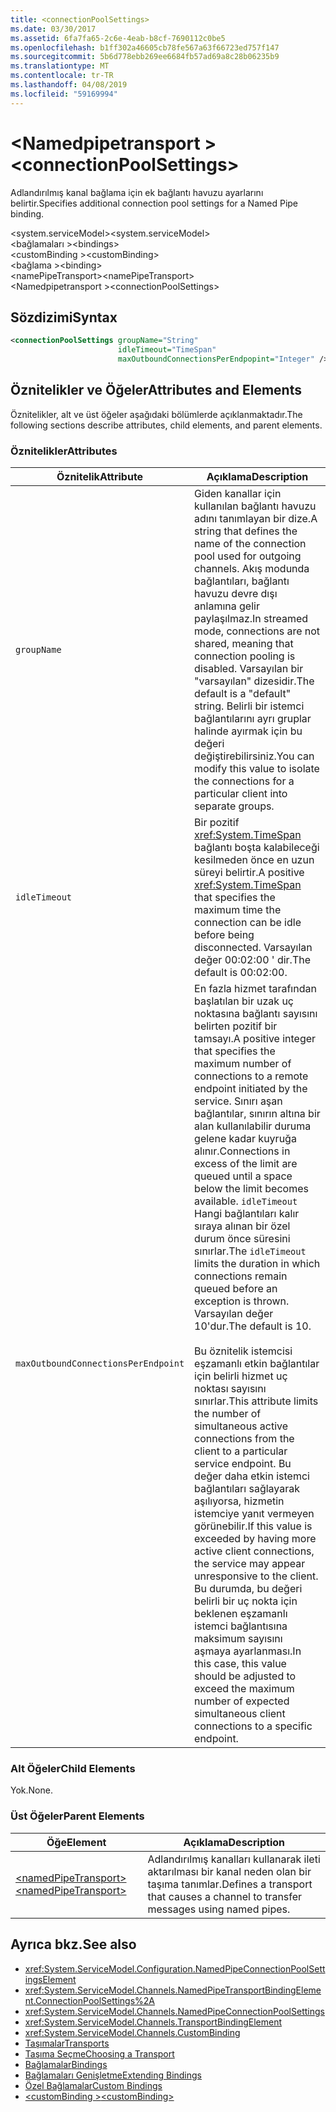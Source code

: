 ```yaml
---
title: <connectionPoolSettings>
ms.date: 03/30/2017
ms.assetid: 6fa7fa65-2c6e-4eab-b8cf-7690112c0be5
ms.openlocfilehash: b1ff302a46605cb78fe567a63f66723ed757f147
ms.sourcegitcommit: 5b6d778ebb269ee6684fb57ad69a8c28b06235b9
ms.translationtype: MT
ms.contentlocale: tr-TR
ms.lasthandoff: 04/08/2019
ms.locfileid: "59169994"
---
```

# <a name="connectionpoolsettings"></a><span data-ttu-id="cad13-101">\<Namedpipetransport ></span><span class="sxs-lookup"><span data-stu-id="cad13-101">\<connectionPoolSettings></span></span>
<span data-ttu-id="cad13-102">Adlandırılmış kanal bağlama için ek bağlantı havuzu ayarlarını belirtir.</span><span class="sxs-lookup"><span data-stu-id="cad13-102">Specifies additional connection pool settings for a Named Pipe binding.</span></span>  
  
 <span data-ttu-id="cad13-103">\<system.serviceModel></span><span class="sxs-lookup"><span data-stu-id="cad13-103">\<system.serviceModel></span></span>  
<span data-ttu-id="cad13-104">\<bağlamaları ></span><span class="sxs-lookup"><span data-stu-id="cad13-104">\<bindings></span></span>  
<span data-ttu-id="cad13-105">\<customBinding ></span><span class="sxs-lookup"><span data-stu-id="cad13-105">\<customBinding></span></span>  
<span data-ttu-id="cad13-106">\<bağlama ></span><span class="sxs-lookup"><span data-stu-id="cad13-106">\<binding></span></span>  
<span data-ttu-id="cad13-107">\<namePipeTransport></span><span class="sxs-lookup"><span data-stu-id="cad13-107">\<namePipeTransport></span></span>  
<span data-ttu-id="cad13-108">\<Namedpipetransport ></span><span class="sxs-lookup"><span data-stu-id="cad13-108">\<connectionPoolSettings></span></span>  
  
## <a name="syntax"></a><span data-ttu-id="cad13-109">Sözdizimi</span><span class="sxs-lookup"><span data-stu-id="cad13-109">Syntax</span></span>  
  
```xml  
<connectionPoolSettings groupName="String"
                        idleTimeout="TimeSpan"
                        maxOutboundConnectionsPerEndpopint="Integer" />
```  
  
## <a name="attributes-and-elements"></a><span data-ttu-id="cad13-110">Öznitelikler ve Öğeler</span><span class="sxs-lookup"><span data-stu-id="cad13-110">Attributes and Elements</span></span>  
 <span data-ttu-id="cad13-111">Öznitelikler, alt ve üst öğeler aşağıdaki bölümlerde açıklanmaktadır.</span><span class="sxs-lookup"><span data-stu-id="cad13-111">The following sections describe attributes, child elements, and parent elements.</span></span>  
  
### <a name="attributes"></a><span data-ttu-id="cad13-112">Öznitelikler</span><span class="sxs-lookup"><span data-stu-id="cad13-112">Attributes</span></span>  
  
|<span data-ttu-id="cad13-113">Öznitelik</span><span class="sxs-lookup"><span data-stu-id="cad13-113">Attribute</span></span>|<span data-ttu-id="cad13-114">Açıklama</span><span class="sxs-lookup"><span data-stu-id="cad13-114">Description</span></span>|  
|---------------|-----------------|  
|`groupName`|<span data-ttu-id="cad13-115">Giden kanallar için kullanılan bağlantı havuzu adını tanımlayan bir dize.</span><span class="sxs-lookup"><span data-stu-id="cad13-115">A string that defines the name of the connection pool used for outgoing channels.</span></span> <span data-ttu-id="cad13-116">Akış modunda bağlantıları, bağlantı havuzu devre dışı anlamına gelir paylaşılmaz.</span><span class="sxs-lookup"><span data-stu-id="cad13-116">In streamed mode, connections are not shared, meaning that connection pooling is disabled.</span></span> <span data-ttu-id="cad13-117">Varsayılan bir "varsayılan" dizesidir.</span><span class="sxs-lookup"><span data-stu-id="cad13-117">The default is a "default" string.</span></span> <span data-ttu-id="cad13-118">Belirli bir istemci bağlantılarını ayrı gruplar halinde ayırmak için bu değeri değiştirebilirsiniz.</span><span class="sxs-lookup"><span data-stu-id="cad13-118">You can modify this value to isolate the connections for a particular client into separate groups.</span></span>|  
|`idleTimeout`|<span data-ttu-id="cad13-119">Bir pozitif <xref:System.TimeSpan> bağlantı boşta kalabileceği kesilmeden önce en uzun süreyi belirtir.</span><span class="sxs-lookup"><span data-stu-id="cad13-119">A positive <xref:System.TimeSpan> that specifies the maximum time the connection can be idle before being disconnected.</span></span> <span data-ttu-id="cad13-120">Varsayılan değer 00:02:00 ' dir.</span><span class="sxs-lookup"><span data-stu-id="cad13-120">The default is 00:02:00.</span></span>|  
|`maxOutboundConnectionsPerEndpoint`|<span data-ttu-id="cad13-121">En fazla hizmet tarafından başlatılan bir uzak uç noktasına bağlantı sayısını belirten pozitif bir tamsayı.</span><span class="sxs-lookup"><span data-stu-id="cad13-121">A positive integer that specifies the maximum number of connections to a remote endpoint initiated by the service.</span></span> <span data-ttu-id="cad13-122">Sınırı aşan bağlantılar, sınırın altına bir alan kullanılabilir duruma gelene kadar kuyruğa alınır.</span><span class="sxs-lookup"><span data-stu-id="cad13-122">Connections in excess of the limit are queued until a space below the limit becomes available.</span></span> <span data-ttu-id="cad13-123">`idleTimeout` Hangi bağlantıları kalır sıraya alınan bir özel durum önce süresini sınırlar.</span><span class="sxs-lookup"><span data-stu-id="cad13-123">The `idleTimeout` limits the duration in which connections remain queued before an exception is thrown.</span></span> <span data-ttu-id="cad13-124">Varsayılan değer 10'dur.</span><span class="sxs-lookup"><span data-stu-id="cad13-124">The default is 10.</span></span><br /><br /> <span data-ttu-id="cad13-125">Bu öznitelik istemcisi eşzamanlı etkin bağlantılar için belirli hizmet uç noktası sayısını sınırlar.</span><span class="sxs-lookup"><span data-stu-id="cad13-125">This attribute limits the number of simultaneous active connections from the client to a particular service endpoint.</span></span> <span data-ttu-id="cad13-126">Bu değer daha etkin istemci bağlantıları sağlayarak aşılıyorsa, hizmetin istemciye yanıt vermeyen görünebilir.</span><span class="sxs-lookup"><span data-stu-id="cad13-126">If this value is exceeded by having more active client connections, the service may appear unresponsive to the client.</span></span> <span data-ttu-id="cad13-127">Bu durumda, bu değeri belirli bir uç nokta için beklenen eşzamanlı istemci bağlantısına maksimum sayısını aşmaya ayarlanması.</span><span class="sxs-lookup"><span data-stu-id="cad13-127">In this case, this value should be adjusted to exceed the maximum number of expected simultaneous client connections to a specific endpoint.</span></span>|  
  
### <a name="child-elements"></a><span data-ttu-id="cad13-128">Alt Öğeler</span><span class="sxs-lookup"><span data-stu-id="cad13-128">Child Elements</span></span>  
 <span data-ttu-id="cad13-129">Yok.</span><span class="sxs-lookup"><span data-stu-id="cad13-129">None.</span></span>  
  
### <a name="parent-elements"></a><span data-ttu-id="cad13-130">Üst Öğeler</span><span class="sxs-lookup"><span data-stu-id="cad13-130">Parent Elements</span></span>  
  
|<span data-ttu-id="cad13-131">Öğe</span><span class="sxs-lookup"><span data-stu-id="cad13-131">Element</span></span>|<span data-ttu-id="cad13-132">Açıklama</span><span class="sxs-lookup"><span data-stu-id="cad13-132">Description</span></span>|  
|-------------|-----------------|  
|[<span data-ttu-id="cad13-133">\<namedPipeTransport></span><span class="sxs-lookup"><span data-stu-id="cad13-133">\<namedPipeTransport></span></span>](../../../../../docs/framework/configure-apps/file-schema/wcf/namedpipetransport.md)|<span data-ttu-id="cad13-134">Adlandırılmış kanalları kullanarak ileti aktarılması bir kanal neden olan bir taşıma tanımlar.</span><span class="sxs-lookup"><span data-stu-id="cad13-134">Defines a transport that causes a channel to transfer messages using named pipes.</span></span>|  
  
## <a name="see-also"></a><span data-ttu-id="cad13-135">Ayrıca bkz.</span><span class="sxs-lookup"><span data-stu-id="cad13-135">See also</span></span>

- <xref:System.ServiceModel.Configuration.NamedPipeConnectionPoolSettingsElement>
- <xref:System.ServiceModel.Channels.NamedPipeTransportBindingElement.ConnectionPoolSettings%2A>
- <xref:System.ServiceModel.Channels.NamedPipeConnectionPoolSettings>
- <xref:System.ServiceModel.Channels.TransportBindingElement>
- <xref:System.ServiceModel.Channels.CustomBinding>
- [<span data-ttu-id="cad13-136">Taşımalar</span><span class="sxs-lookup"><span data-stu-id="cad13-136">Transports</span></span>](../../../../../docs/framework/wcf/feature-details/transports.md)
- [<span data-ttu-id="cad13-137">Taşıma Seçme</span><span class="sxs-lookup"><span data-stu-id="cad13-137">Choosing a Transport</span></span>](../../../../../docs/framework/wcf/feature-details/choosing-a-transport.md)
- [<span data-ttu-id="cad13-138">Bağlamalar</span><span class="sxs-lookup"><span data-stu-id="cad13-138">Bindings</span></span>](../../../../../docs/framework/wcf/bindings.md)
- [<span data-ttu-id="cad13-139">Bağlamaları Genişletme</span><span class="sxs-lookup"><span data-stu-id="cad13-139">Extending Bindings</span></span>](../../../../../docs/framework/wcf/extending/extending-bindings.md)
- [<span data-ttu-id="cad13-140">Özel Bağlamalar</span><span class="sxs-lookup"><span data-stu-id="cad13-140">Custom Bindings</span></span>](../../../../../docs/framework/wcf/extending/custom-bindings.md)
- [<span data-ttu-id="cad13-141">\<customBinding ></span><span class="sxs-lookup"><span data-stu-id="cad13-141">\<customBinding></span></span>](../../../../../docs/framework/configure-apps/file-schema/wcf/custombinding.md)

